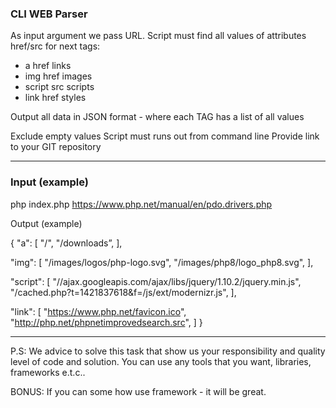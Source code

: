 ### CLI WEB Parser
As input argument we pass URL.
Script must find all values of attributes href/src for next tags:

- а href links
- img href images
- script src scripts
- link href styles

Output all data in JSON format - where each TAG has a list of all values

Exclude empty values
Script must runs out from command line
Provide link to your GIT repository

---

### Input (example)
php index.php https://www.php.net/manual/en/pdo.drivers.php

Output (example)

{
"a": [
"/",
"/downloads”,
],

"img": [
"/images/logos/php-logo.svg",
"/images/php8/logo_php8.svg",
],

"script": [
"//ajax.googleapis.com/ajax/libs/jquery/1.10.2/jquery.min.js",
"/cached.php?t=1421837618&f=/js/ext/modernizr.js",
],

"link": [
"https://www.php.net/favicon.ico",
"http://php.net/phpnetimprovedsearch.src",
]
}

---
P.S: We advice to solve this task that show us your responsibility and quality level of code and solution.
You can use any tools that you want, libraries, frameworks e.t.c..

BONUS: If you can some how use framework - it will be great.